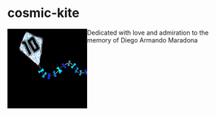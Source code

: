 # cosmic-kite
<img src="cosmic-kite2.jpg" style="float: left;" alt="drawing" width="180"/> Dedicated with love and admiration to the memory of Diego Armando Maradona
